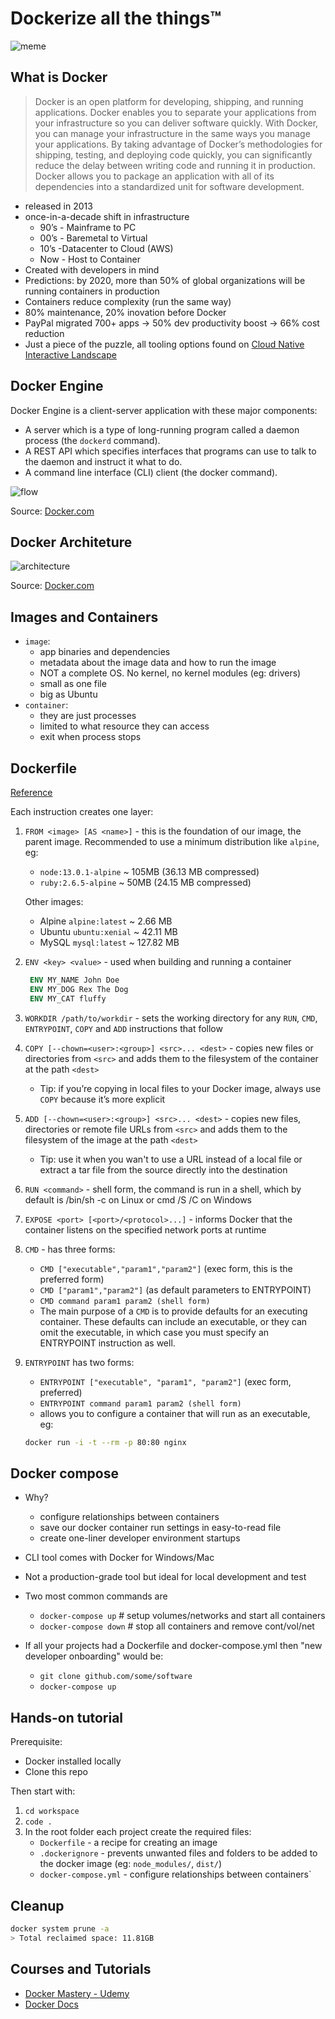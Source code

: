# Dockerize all the things™️

![meme](all-the-things.png)

## What is Docker

> Docker is an open platform for developing, shipping, and running applications. Docker enables you to separate your applications from your infrastructure so you can deliver software quickly. With Docker, you can manage your infrastructure in the same ways you manage your applications. By taking advantage of Docker’s methodologies for shipping, testing, and deploying code quickly, you can significantly reduce the delay between writing code and running it in production.
> Docker allows you to package an application with all of its dependencies into a standardized unit for software development.

- released in 2013
- once-in-a-decade shift in infrastructure
  - 90’s - Mainframe to PC
  - 00’s - Baremetal to Virtual
  - 10’s -Datacenter to Cloud (AWS)
  - Now - Host to Container
- Created with developers in mind
- Predictions: by 2020, more than 50% of global organizations will be running containers in production
- Containers reduce complexity (run the same way)
- 80% maintenance, 20% inovation before Docker
- PayPal migrated 700+ apps -> 50% dev productivity boost -> 66% cost reduction
- Just a piece of the puzzle, all tooling options found on [Cloud Native Interactive Landscape](https://landscape.cncf.io)

## Docker Engine

Docker Engine is a client-server application with these major components:

- A server which is a type of long-running program called a daemon process (the `dockerd` command).
- A REST API which specifies interfaces that programs can use to talk to the daemon and instruct it what to do.
- A command line interface (CLI) client (the docker command).

![flow](engine-components-flow.png)

Source: [Docker.com](https://docs.docker.com/engine/docker-overview/)

## Docker Architeture

![architecture](architecture.svg)

Source: [Docker.com](https://docs.docker.com/engine/docker-overview/)

## Images and Containers

- `image`:
  - app binaries and dependencies
  - metadata about the image data and how to run the image
  - NOT a complete OS. No kernel, no kernel modules (eg: drivers)
  - small as one file
  - big as Ubuntu
- `container`:
  - they are just processes
  - limited to what resource they can access
  - exit when process stops

## Dockerfile

[Reference](https://docs.docker.com/engine/reference/builder/)

Each instruction creates one layer:

1. `FROM <image> [AS <name>]` - this is the foundation of our image, the parent image. Recommended to use a minimum distribution like `alpine`, eg:

   - `node:13.0.1-alpine` ~ 105MB (36.13 MB compressed)
   - `ruby:2.6.5-alpine` ~ 50MB (24.15 MB compressed)

   Other images:

   - Alpine `alpine:latest` ~ 2.66 MB
   - Ubuntu `ubuntu:xenial` ~ 42.11 MB
   - MySQL `mysql:latest` ~ 127.82 MB

2. `ENV <key> <value>` - used when building and running a container

   ```Dockerfile
    ENV MY_NAME John Doe
    ENV MY_DOG Rex The Dog
    ENV MY_CAT fluffy
   ```

3. `WORKDIR /path/to/workdir` - sets the working directory for any `RUN`, `CMD`, `ENTRYPOINT`, `COPY` and `ADD` instructions that follow
4. `COPY [--chown=<user>:<group>] <src>... <dest>` - copies new files or directories from `<src>` and adds them to the filesystem of the container at the path `<dest>`
   - Tip: if you’re copying in local files to your Docker image, always use `COPY` because it’s more explicit
5. `ADD [--chown=<user>:<group>] <src>... <dest>` - copies new files, directories or remote file URLs from `<src>` and adds them to the filesystem of the image at the path `<dest>`
   - Tip: use it when you wan't to use a URL instead of a local file or extract a tar file from the source directly into the destination
6. `RUN <command>` - shell form, the command is run in a shell, which by default is /bin/sh -c on Linux or cmd /S /C on Windows
7. `EXPOSE <port> [<port>/<protocol>...]` - informs Docker that the container listens on the specified network ports at runtime
8. `CMD` - has three forms:
   - `CMD ["executable","param1","param2"]` (exec form, this is the preferred form)
   - `CMD ["param1","param2"]` (as default parameters to ENTRYPOINT)
   - `CMD command param1 param2 (shell form)`
   - The main purpose of a `CMD` is to provide defaults for an executing container. These defaults can include an executable, or they can omit the executable, in which case you must specify an ENTRYPOINT instruction as well.
9. `ENTRYPOINT` has two forms:

   - `ENTRYPOINT ["executable", "param1", "param2"]` (exec form, preferred)
   - `ENTRYPOINT command param1 param2 (shell form)`
   - allows you to configure a container that will run as an executable, eg:

   ```bash
   docker run -i -t --rm -p 80:80 nginx
   ```

## Docker compose

- Why?
  - configure relationships between containers
  - save our docker container run settings in easy-to-read file
  - create one-liner developer environment startups
- CLI tool comes with Docker for Windows/Mac
- Not a production-grade tool but ideal for local development and test
- Two most common commands are
  - `docker-compose up` # setup volumes/networks and start all containers
  - `docker-compose down` # stop all containers and remove cont/vol/net
- If all your projects had a Dockerfile and docker-compose.yml then "new developer onboarding" would be:

  - `git clone github.com/some/software`
  - `docker-compose up`

## Hands-on tutorial

Prerequisite:

- Docker installed locally
- Clone this repo

Then start with:

1. `cd workspace`
2. `code .`
3. In the root folder each project create the required files:
   - `Dockerfile` - a recipe for creating an image
   - `.dockerignore` - prevents unwanted files and folders to be added to the docker image (eg: `node_modules/`, `dist/`)
   - `docker-compose.yml` - configure relationships between containers`

## Cleanup

```bash
docker system prune -a
> Total reclaimed space: 11.81GB
```

## Courses and Tutorials

- [Docker Mastery - Udemy](https://www.udemy.com/course/docker-mastery)
- [Docker Docs](https://docs.docker.com)
